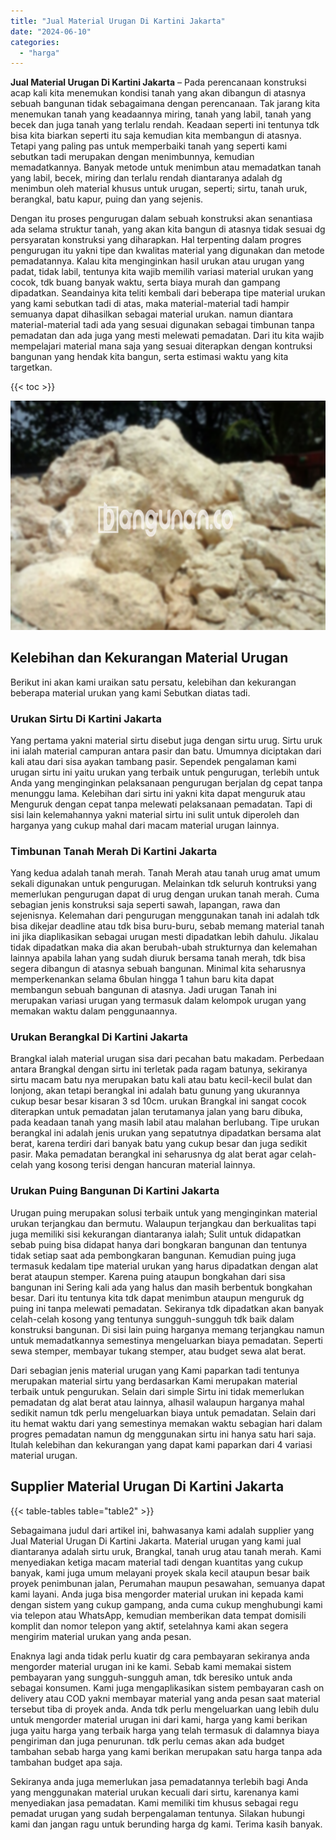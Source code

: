 ```yaml
---
title: "Jual Material Urugan Di Kartini Jakarta"
date: "2024-06-10"
categories: 
  - "harga"
---
```


**Jual Material Urugan Di Kartini Jakarta** – Pada perencanaan konstruksi acap kali kita menemukan kondisi tanah yang akan dibangun di atasnya sebuah bangunan tidak sebagaimana dengan perencanaan. Tak jarang kita menemukan tanah yang keadaannya miring, tanah yang labil, tanah yang becek dan juga tanah yang terlalu rendah. Keadaan seperti ini tentunya tdk bisa kita biarkan seperti itu saja kemudian kita membangun di atasnya. Tetapi yang paling pas untuk memperbaiki tanah yang seperti kami sebutkan tadi merupakan dengan menimbunnya, kemudian memadatkannya. Banyak metode untuk menimbun atau memadatkan tanah yang labil, becek, miring dan terlalu rendah diantaranya adalah dg menimbun oleh material khusus untuk urugan, seperti; sirtu, tanah uruk, berangkal, batu kapur, puing dan yang sejenis.

Dengan itu proses pengurugan dalam sebuah konstruksi akan senantiasa ada selama struktur tanah, yang akan kita bangun di atasnya tidak sesuai dg persyaratan konstruksi yang diharapkan. Hal terpenting dalam progres pengurugan itu yakni tipe dan kwalitas material yang digunakan dan metode pemadatannya. Kalau kita menginginkan hasil urukan atau urugan yang padat, tidak labil, tentunya kita wajib memilih variasi material urukan yang cocok, tdk buang banyak waktu, serta biaya murah dan gampang dipadatkan. Seandainya kita teliti kembali dari beberapa tipe material urukan yang kami sebutkan tadi di atas, maka material-material tadi hampir semuanya dapat dihasilkan sebagai material urukan. namun diantara material-material tadi ada yang sesuai digunakan sebagai timbunan tanpa pemadatan dan ada juga yang mesti melewati pemadatan. Dari itu kita wajib mempelajari material mana saja yang sesuai diterapkan dengan kontruksi bangunan yang hendak kita bangun, serta estimasi waktu yang kita targetkan.

{{< toc >}}

![Jual Material Urugan Di Kartini Jakarta](/images/jual-urugan-28.png)

## Kelebihan dan Kekurangan Material Urugan

Berikut ini akan kami uraikan satu persatu, kelebihan dan kekurangan beberapa material urukan yang kami Sebutkan diatas tadi.

### Urukan Sirtu Di Kartini Jakarta

Yang pertama yakni material sirtu disebut juga dengan sirtu urug. Sirtu uruk ini ialah material campuran antara pasir dan batu. Umumnya diciptakan dari kali atau dari sisa ayakan tambang pasir. Sependek pengalaman kami urugan sirtu ini yaitu urukan yang terbaik untuk pengurugan, terlebih untuk Anda yang menginginkan pelaksanaan pengurugan berjalan dg cepat tanpa menunggu lama. Kelebihan dari sirtu ini yakni kita dapat menguruk atau Menguruk dengan cepat tanpa melewati pelaksanaan pemadatan. Tapi di sisi lain kelemahannya yakni material sirtu ini sulit untuk diperoleh dan harganya yang cukup mahal dari macam material urugan lainnya.

### Timbunan Tanah Merah Di Kartini Jakarta

Yang kedua adalah tanah merah. Tanah Merah atau tanah urug amat umum sekali digunakan untuk pengurugan. Melainkan tdk seluruh kontruksi yang memerlukan pengurugan dapat di urug dengan urukan tanah merah. Cuma sebagian jenis konstruksi saja seperti sawah, lapangan, rawa dan sejenisnya. Kelemahan dari pengurugan menggunakan tanah ini adalah tdk bisa dikejar deadline atau tdk bisa buru-buru, sebab memang material tanah ini jika diaplikasikan sebagai urugan mesti dipadatkan lebih dahulu. Jikalau tidak dipadatkan maka dia akan berubah-ubah strukturnya dan kelemahan lainnya apabila lahan yang sudah diuruk bersama tanah merah, tdk bisa segera dibangun di atasnya sebuah bangunan. Minimal kita seharusnya memperkenankan selama 6bulan hingga 1 tahun baru kita dapat membangun sebuah bangunan di atasnya. Jadi urugan Tanah ini merupakan variasi urugan yang termasuk dalam kelompok urugan yang memakan waktu dalam penggunaannya.

### Urukan Berangkal Di Kartini Jakarta

Brangkal ialah material urugan sisa dari pecahan batu makadam. Perbedaan antara Brangkal dengan sirtu ini terletak pada ragam batunya, sekiranya sirtu macam batu nya merupakan batu kali atau batu kecil-kecil bulat dan lonjong, akan tetapi berangkal ini adalah batu gunung yang ukurannya cukup besar besar kisaran 3 sd 10cm. urukan Brangkal ini sangat cocok diterapkan untuk pemadatan jalan terutamanya jalan yang baru dibuka, pada keadaan tanah yang masih labil atau malahan berlubang. Tipe urukan berangkal ini adalah jenis urukan yang sepatutnya dipadatkan bersama alat berat, karena terdiri dari banyak batu yang cukup besar dan juga sedikit pasir. Maka pemadatan berangkal ini seharusnya dg alat berat agar celah-celah yang kosong terisi dengan hancuran material lainnya.

### Urukan Puing Bangunan Di Kartini Jakarta

Urugan puing merupakan solusi terbaik untuk yang menginginkan material urukan terjangkau dan bermutu. Walaupun terjangkau dan berkualitas tapi juga memiliki sisi kekurangan diantaranya ialah; Sulit untuk didapatkan sebab puing bisa didapat hanya dari bongkaran bangunan dan tentunya tidak setiap saat ada pembongkaran bangunan. Kemudian puing juga termasuk kedalam tipe material urukan yang harus dipadatkan dengan alat berat ataupun stemper. Karena puing ataupun bongkahan dari sisa bangunan ini Sering kali ada yang halus dan masih berbentuk bongkahan besar. Dari itu tentunya kita tdk dapat menimbun ataupun menguruk dg puing ini tanpa melewati pemadatan. Sekiranya tdk dipadatkan akan banyak celah-celah kosong yang tentunya sungguh-sungguh tdk baik dalam konstruksi bangunan. Di sisi lain puing harganya memang terjangkau namun untuk memadatkannya semestinya mengeluarkan biaya pemadatan. Seperti sewa stemper, membayar tukang stemper, atau budget sewa alat berat.

Dari sebagian jenis material urugan yang Kami paparkan tadi tentunya merupakan material sirtu yang berdasarkan Kami merupakan material terbaik untuk pengurukan. Selain dari simple Sirtu ini tidak memerlukan pemadatan dg alat berat atau lainnya, alhasil walaupun harganya mahal sedikit namun tdk perlu mengeluarkan biaya untuk pemadatan. Selain dari itu hemat waktu dari yang semestinya memakan waktu sebagian hari dalam progres pemadatan namun dg menggunakan sirtu ini hanya satu hari saja. Itulah kelebihan dan kekurangan yang dapat kami paparkan dari 4 variasi material urugan.

## Supplier Material Urugan Di Kartini Jakarta

{{< table-tables table="table2" >}}

Sebagaimana judul dari artikel ini, bahwasanya kami adalah supplier yang Jual Material Urugan Di Kartini Jakarta. Material urugan yang kami jual diantaranya adalah sirtu uruk, Brangkal, tanah urug atau tanah merah. Kami menyediakan ketiga macam material tadi dengan kuantitas yang cukup banyak, kami juga umum melayani proyek skala kecil ataupun besar baik proyek penimbunan jalan, Perumahan maupun pesawahan, semuanya dapat kami layani. Anda juga bisa mengorder material urukan ini kepada kami dengan sistem yang cukup gampang, anda cuma cukup menghubungi kami via telepon atau WhatsApp, kemudian memberikan data tempat domisili komplit dan nomor telepon yang aktif, setelahnya kami akan segera mengirim material urukan yang anda pesan.

Enaknya lagi anda tidak perlu kuatir dg cara pembayaran sekiranya anda mengorder material urugan ini ke kami. Sebab kami memakai sistem pembayaran yang sungguh-sungguh aman, tdk beresiko untuk anda sebagai konsumen. Kami juga mengaplikasikan sistem pembayaran cash on delivery atau COD yakni membayar material yang anda pesan saat material tersebut tiba di proyek anda. Anda tdk perlu mengeluarkan uang lebih dulu untuk mengorder material urugan ini dari kami, harga yang kami berikan juga yaitu harga yang terbaik harga yang telah termasuk di dalamnya biaya pengiriman dan juga penurunan. tdk perlu cemas akan ada budget tambahan sebab harga yang kami berikan merupakan satu harga tanpa ada tambahan budget apa saja.

Sekiranya anda juga memerlukan jasa pemadatannya terlebih bagi Anda yang menggunakan material urukan kecuali dari sirtu, karenanya kami menyediakan jasa pemadatan. Kami memiliki tim khusus sebagai regu pemadat urugan yang sudah berpengalaman tentunya. Silakan hubungi kami dan jangan ragu untuk berunding harga dg kami. Terima kasih banyak.
